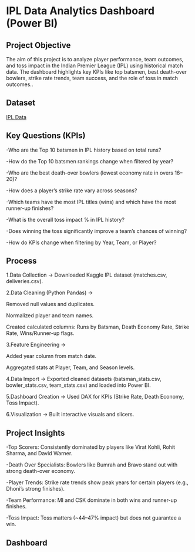 # IPL Data Analytics Dashboard (Power BI)
## Project Objective

The aim of this project is to analyze player performance, team outcomes, and toss impact in the Indian Premier League (IPL) using historical match data. The dashboard highlights key KPIs like top batsmen, best death-over bowlers, strike rate trends, team success, and the role of toss in match outcomes..

## Dataset

<a href = "https://www.kaggle.com/datasets/manasgarg/ipl">IPL Data</a>

## Key Questions (KPIs)

-Who are the Top 10 batsmen in IPL history based on total runs?

-How do the Top 10 batsmen rankings change when filtered by year?

-Who are the best death-over bowlers (lowest economy rate in overs 16–20)?

-How does a player’s strike rate vary across seasons?

-Which teams have the most IPL titles (wins) and which have the most runner-up finishes?

-What is the overall toss impact % in IPL history?

-Does winning the toss significantly improve a team’s chances of winning?

-How do KPIs change when filtering by Year, Team, or Player?

## Process

1.Data Collection → Downloaded Kaggle IPL dataset (matches.csv, deliveries.csv).

2.Data Cleaning (Python Pandas) →

Removed null values and duplicates.

Normalized player and team names.

Created calculated columns: Runs by Batsman, Death Economy Rate, Strike Rate, Wins/Runner-up flags.

3.Feature Engineering →

Added year column from match date.

Aggregated stats at Player, Team, and Season levels.

4.Data Import → Exported cleaned datasets (batsman_stats.csv, bowler_stats.csv, team_stats.csv) and loaded into Power BI.

5.Dashboard Creation → Used DAX for KPIs (Strike Rate, Death Economy, Toss Impact).

6.Visualization → Built interactive visuals and slicers.

## Project Insights

-Top Scorers: Consistently dominated by players like Virat Kohli, Rohit Sharma, and David Warner.

-Death Over Specialists: Bowlers like Bumrah and Bravo stand out with strong death-over economy.

-Player Trends: Strike rate trends show peak years for certain players (e.g., Dhoni’s strong finishes).

-Team Performance: MI and CSK dominate in both wins and runner-up finishes.

-Toss Impact: Toss matters (~44–47% impact) but does not guarantee a win.

## Dashboard


